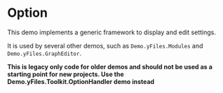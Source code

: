 # Option

This demo implements a generic framework to display and edit settings.
		  
It is used by several other demos, such as `Demo.yFiles.Modules` and
		`Demo.yFiles.GraphEditor`.
		
**This is legacy only code for older demos and should not be used as a starting point for new projects. Use the <c>Demo.yFiles.Toolkit.OptionHandler</c> demo instead**
